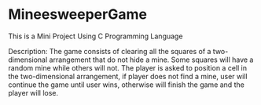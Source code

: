 # MineesweeperGame
This is a Mini Project Using C Programming Language

Description:
The game consists of clearing all the squares of a two-dimensional arrangement that do not hide a mine. Some squares will have a random mine while others will not. The player is asked to position a cell in the two-dimensional arrangement, if player does not find a mine, user will continue the game until user wins, otherwise will finish the game and the player will lose.
